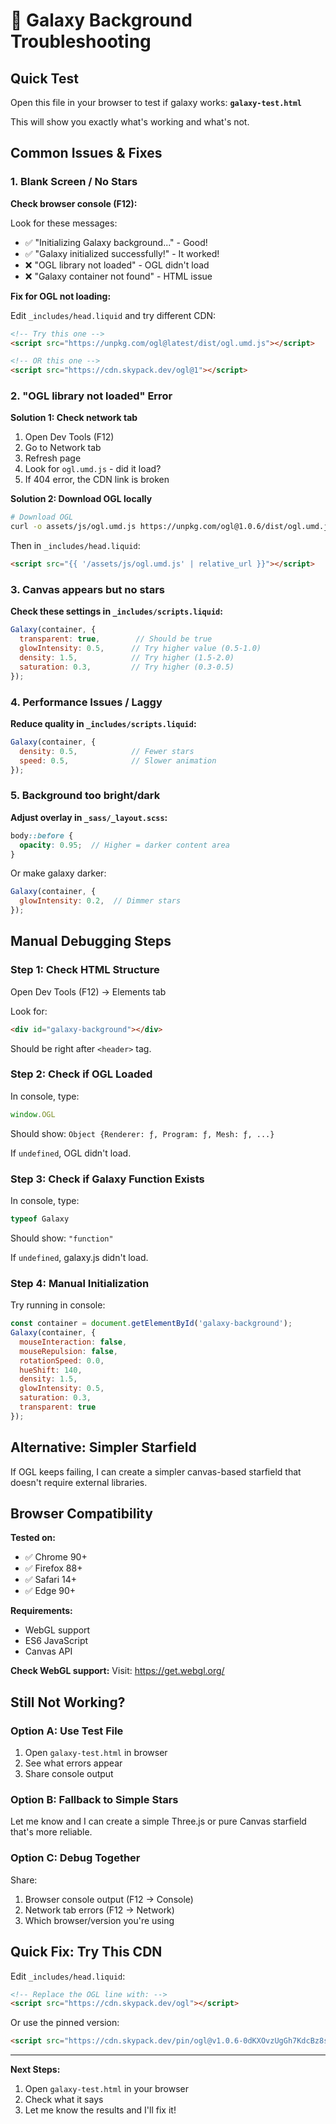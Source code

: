 # 🔧 Galaxy Background Troubleshooting

## Quick Test

Open this file in your browser to test if galaxy works:
**`galaxy-test.html`**

This will show you exactly what's working and what's not.

## Common Issues & Fixes

### 1. Blank Screen / No Stars

**Check browser console (F12):**

Look for these messages:
- ✅ "Initializing Galaxy background..." - Good!
- ✅ "Galaxy initialized successfully!" - It worked!
- ❌ "OGL library not loaded" - OGL didn't load
- ❌ "Galaxy container not found" - HTML issue

**Fix for OGL not loading:**

Edit `_includes/head.liquid` and try different CDN:

```html
<!-- Try this one -->
<script src="https://unpkg.com/ogl@latest/dist/ogl.umd.js"></script>

<!-- OR this one -->
<script src="https://cdn.skypack.dev/ogl@1"></script>
```

### 2. "OGL library not loaded" Error

**Solution 1: Check network tab**
1. Open Dev Tools (F12)
2. Go to Network tab
3. Refresh page
4. Look for `ogl.umd.js` - did it load?
5. If 404 error, the CDN link is broken

**Solution 2: Download OGL locally**

```bash
# Download OGL
curl -o assets/js/ogl.umd.js https://unpkg.com/ogl@1.0.6/dist/ogl.umd.js
```

Then in `_includes/head.liquid`:
```html
<script src="{{ '/assets/js/ogl.umd.js' | relative_url }}"></script>
```

### 3. Canvas appears but no stars

**Check these settings in `_includes/scripts.liquid`:**

```javascript
Galaxy(container, {
  transparent: true,        // Should be true
  glowIntensity: 0.5,      // Try higher value (0.5-1.0)
  density: 1.5,            // Try higher (1.5-2.0)
  saturation: 0.3,         // Try higher (0.3-0.5)
});
```

### 4. Performance Issues / Laggy

**Reduce quality in `_includes/scripts.liquid`:**

```javascript
Galaxy(container, {
  density: 0.5,            // Fewer stars
  speed: 0.5,              // Slower animation
});
```

### 5. Background too bright/dark

**Adjust overlay in `_sass/_layout.scss`:**

```scss
body::before {
  opacity: 0.95;  // Higher = darker content area
}
```

Or make galaxy darker:

```javascript
Galaxy(container, {
  glowIntensity: 0.2,  // Dimmer stars
});
```

## Manual Debugging Steps

### Step 1: Check HTML Structure

Open Dev Tools (F12) → Elements tab

Look for:
```html
<div id="galaxy-background"></div>
```

Should be right after `<header>` tag.

### Step 2: Check if OGL Loaded

In console, type:
```javascript
window.OGL
```

Should show: `Object {Renderer: ƒ, Program: ƒ, Mesh: ƒ, ...}`

If `undefined`, OGL didn't load.

### Step 3: Check if Galaxy Function Exists

In console, type:
```javascript
typeof Galaxy
```

Should show: `"function"`

If `undefined`, galaxy.js didn't load.

### Step 4: Manual Initialization

Try running in console:
```javascript
const container = document.getElementById('galaxy-background');
Galaxy(container, {
  mouseInteraction: false,
  mouseRepulsion: false,
  rotationSpeed: 0.0,
  hueShift: 140,
  density: 1.5,
  glowIntensity: 0.5,
  saturation: 0.3,
  transparent: true
});
```

## Alternative: Simpler Starfield

If OGL keeps failing, I can create a simpler canvas-based starfield that doesn't require external libraries.

## Browser Compatibility

**Tested on:**
- ✅ Chrome 90+
- ✅ Firefox 88+
- ✅ Safari 14+
- ✅ Edge 90+

**Requirements:**
- WebGL support
- ES6 JavaScript
- Canvas API

**Check WebGL support:**
Visit: https://get.webgl.org/

## Still Not Working?

### Option A: Use Test File

1. Open `galaxy-test.html` in browser
2. See what errors appear
3. Share console output

### Option B: Fallback to Simple Stars

Let me know and I can create a simple Three.js or pure Canvas starfield that's more reliable.

### Option C: Debug Together

Share:
1. Browser console output (F12 → Console)
2. Network tab errors (F12 → Network)
3. Which browser/version you're using

## Quick Fix: Try This CDN

Edit `_includes/head.liquid`:

```html
<!-- Replace the OGL line with: -->
<script src="https://cdn.skypack.dev/ogl"></script>
```

Or use the pinned version:
```html
<script src="https://cdn.skypack.dev/pin/ogl@v1.0.6-0dKXOvzUgGh7KdcBz8sH/mode=imports,min/optimized/ogl.js" type="module"></script>
```

---

**Next Steps:**

1. Open `galaxy-test.html` in your browser
2. Check what it says
3. Let me know the results and I'll fix it!
